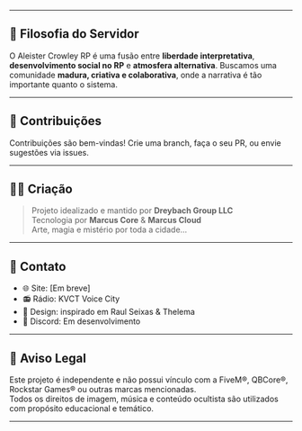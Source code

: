 
---

## 📜 Filosofia do Servidor

O Aleister Crowley RP é uma fusão entre **liberdade interpretativa**, **desenvolvimento social no RP** e **atmosfera alternativa**. Buscamos uma comunidade **madura, criativa e colaborativa**, onde a narrativa é tão importante quanto o sistema.

---

## 🤝 Contribuições

Contribuições são bem-vindas! Crie uma branch, faça o seu PR, ou envie sugestões via issues.

---

## 🧙‍♂️ Criação

> Projeto idealizado e mantido por **Dreybach Group LLC**  
> Tecnologia por **Marcus Core** & **Marcus Cloud**  
> Arte, magia e mistério por toda a cidade…

---

## 📌 Contato

- 🌐 Site: [Em breve]
- 📻 Rádio: KVCT Voice City
- 🎨 Design: inspirado em Raul Seixas & Thelema
- 💬 Discord: Em desenvolvimento

---

## 📢 Aviso Legal

Este projeto é independente e não possui vínculo com a FiveM®, QBCore®, Rockstar Games® ou outras marcas mencionadas.  
Todos os direitos de imagem, música e conteúdo ocultista são utilizados com propósito educacional e temático.

---
